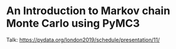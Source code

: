 # An Introduction to Markov chain Monte Carlo using PyMC3

Talk: https://pydata.org/london2019/schedule/presentation/11/

